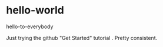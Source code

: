# hello-world
hello-to-everybody 

Just trying the github "Get Started" tutorial . Pretty consistent.
